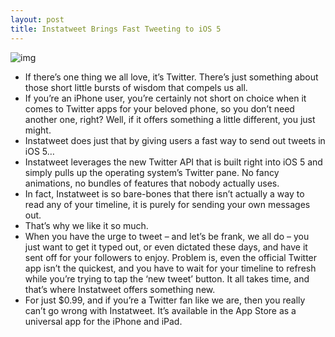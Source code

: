 ```yaml
---
layout: post
title: Instatweet Brings Fast Tweeting to iOS 5
---
```

![img](http://media.idownloadblog.com/wp-content/uploads/2011/10/instsatweet.jpeg)
* If there’s one thing we all love, it’s Twitter. There’s just something about those short little bursts of wisdom that compels us all.
* If you’re an iPhone user, you’re certainly not short on choice when it comes to Twitter apps for your beloved phone, so you don’t need another one, right? Well, if it offers something a little different, you just might.
* Instatweet does just that by giving users a fast way to send out tweets in iOS 5…
* Instatweet leverages the new Twitter API that is built right into iOS 5 and simply pulls up the operating system’s Twitter pane. No fancy animations, no bundles of features that nobody actually uses.
* In fact, Instatweet is so bare-bones that there isn’t actually a way to read any of your timeline, it is purely for sending your own messages out.
* That’s why we like it so much.
* When you have the urge to tweet – and let’s be frank, we all do – you just want to get it typed out, or even dictated these days, and have it sent off for your followers to enjoy. Problem is, even the official Twitter app isn’t the quickest, and you have to wait for your timeline to refresh while you’re trying to tap the ‘new tweet’ button. It all takes time, and that’s where Instatweet offers something new.
* For just $0.99, and if you’re a Twitter fan like we are, then you really can’t go wrong with Instatweet. It’s available in the App Store as a universal app for the iPhone and iPad.


